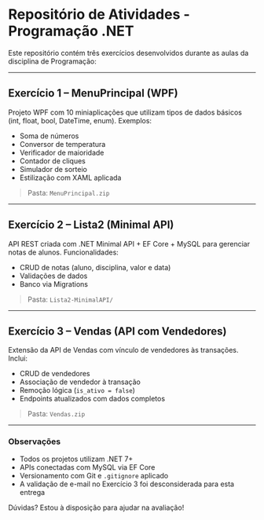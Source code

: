 # Repositório de Atividades - Programação .NET

Este repositório contém três exercícios desenvolvidos durante as aulas da disciplina de Programação:

---

## Exercício 1 – MenuPrincipal (WPF)

Projeto WPF com 10 miniaplicações que utilizam tipos de dados básicos (int, float, bool, DateTime, enum). Exemplos:

- Soma de números
- Conversor de temperatura
- Verificador de maioridade
- Contador de cliques
- Simulador de sorteio
- Estilização com XAML aplicada

> Pasta: `MenuPrincipal.zip`

---

## Exercício 2 – Lista2 (Minimal API)

API REST criada com .NET Minimal API + EF Core + MySQL para gerenciar notas de alunos. Funcionalidades:

- CRUD de notas (aluno, disciplina, valor e data)
- Validações de dados
- Banco via Migrations

> Pasta: `Lista2-MinimalAPI/`

---

## Exercício 3 – Vendas (API com Vendedores)

Extensão da API de Vendas com vínculo de vendedores às transações. Inclui:

- CRUD de vendedores
- Associação de vendedor à transação
- Remoção lógica (`is_ativo = false`)
- Endpoints atualizados com dados completos

> Pasta: `Vendas.zip`

---

### Observações

- Todos os projetos utilizam .NET 7+
- APIs conectadas com MySQL via EF Core
- Versionamento com Git e `.gitignore` aplicado
- A validação de e-mail no Exercício 3 foi desconsiderada para esta entrega

Dúvidas? Estou à disposição para ajudar na avaliação!
